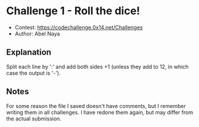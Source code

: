 # Challenge 1 - Roll the dice!
- Contest: https://codechallenge.0x14.net/Challenges
- Author: Abel Naya

## Explanation
Split each line by ':' and add both sides +1 (unless they add to 12, in which case the output is '-').

## Notes
For some reason the file I saved doesn't have comments, but I remember writing them in all challenges. I have redone them again, but may differ from the actual submission.